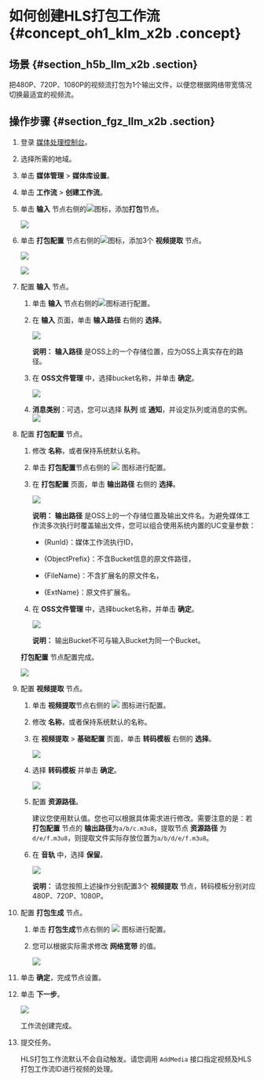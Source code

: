 # 如何创建HLS打包工作流 {#concept_oh1_klm_x2b .concept}

## 场景 {#section_h5b_llm_x2b .section}

把480P、720P、1080P的视频流打包为1个输出文件，以便您根据网络带宽情况切换最适宜的视频流。

## 操作步骤 {#section_fgz_llm_x2b .section}

1.  登录 [媒体处理控制台](https://mts.console.aliyun.com/?spm=5176.2020520001.0.0.6RsosT#/mts/oss)。
2.  选择所需的地域。
3.  单击 **媒体管理** \> **媒体库设置**。
4.  单击 **工作流** \> **创建工作流**。
5.  单击 **输入** 节点右侧的![](http://static-aliyun-doc.oss-cn-hangzhou.aliyuncs.com/assets/img/18620/154106422810193_zh-CN.png)图标，添加**打包**节点。

    ![](http://static-aliyun-doc.oss-cn-hangzhou.aliyuncs.com/assets/img/18620/154106422810197_zh-CN.png)

6.  单击 **打包配置** 节点右侧的![](http://static-aliyun-doc.oss-cn-hangzhou.aliyuncs.com/assets/img/18620/154106422810194_zh-CN.png)图标，添加3个 **视频提取** 节点。

    ![](http://static-aliyun-doc.oss-cn-hangzhou.aliyuncs.com/assets/img/18620/154106422810198_zh-CN.png)

    ![](http://static-aliyun-doc.oss-cn-hangzhou.aliyuncs.com/assets/img/18620/154106422810199_zh-CN.png)

7.  配置 **输入** 节点。
    1.  单击 **输入** 节点右侧的![](http://static-aliyun-doc.oss-cn-hangzhou.aliyuncs.com/assets/img/18620/154106422810194_zh-CN.png)图标进行配置。
    2.  在 **输入** 页面，单击 **输入路径** 右侧的 **选择**。

        ![](http://static-aliyun-doc.oss-cn-hangzhou.aliyuncs.com/assets/img/18620/154106422810200_zh-CN.png)

        **说明：** **输入路径** 是OSS上的一个存储位置，应为OSS上真实存在的路径。

    3.  在 **OSS文件管理** 中，选择bucket名称，并单击 **确定**。

        ![](http://static-aliyun-doc.oss-cn-hangzhou.aliyuncs.com/assets/img/18620/154106422810202_zh-CN.png)

    4.  **消息类别**：可选，您可以选择 **队列** 或 **通知**，并设定队列或消息的实例。![](http://static-aliyun-doc.oss-cn-hangzhou.aliyuncs.com/assets/img/18620/154106422810203_zh-CN.png)
8.  配置 **打包配置** 节点。

    1.  修改 **名称**，或者保持系统默认名称。
    2.  单击 **打包配置**节点右侧的 ![](http://static-aliyun-doc.oss-cn-hangzhou.aliyuncs.com/assets/img/18620/154106422810194_zh-CN.png) 图标进行配置。
    3.  在 **打包配置** 页面，单击 **输出路径** 右侧的 **选择**。

        ![](http://static-aliyun-doc.oss-cn-hangzhou.aliyuncs.com/assets/img/18620/154106422810205_zh-CN.png)

        **说明：** **输出路径** 是OSS上的一个存储位置及输出文件名。为避免媒体工作流多次执行时覆盖输出文件，您可以组合使用系统内置的UC变量参数：

        -   \{RunId\}：媒体工作流执行ID，

        -   \{ObjectPrefix\}：不含Bucket信息的原文件路径，

        -   \{FileName\}：不含扩展名的原文件名，

        -   \{ExtName\}：原文件扩展名。

    4.  在 **OSS文件管理** 中，选择bucket名称，并单击 **确定**。

        ![](http://static-aliyun-doc.oss-cn-hangzhou.aliyuncs.com/assets/img/18620/154106422910207_zh-CN.png)

        **说明：** 输出Bucket不可与输入Bucket为同一个Bucket。

    **打包配置** 节点配置完成。

    ![](http://static-aliyun-doc.oss-cn-hangzhou.aliyuncs.com/assets/img/18620/154106422910208_zh-CN.png)

9.  配置 **视频提取** 节点。
    1.  单击 **视频提取**节点右侧的 ![](http://static-aliyun-doc.oss-cn-hangzhou.aliyuncs.com/assets/img/18620/154106422810194_zh-CN.png) 图标进行配置。
    2.  修改 **名称**，或者保持系统默认的名称。
    3.  在 **视频提取** \> **基础配置** 页面，单击 **转码模板** 右侧的 **选择**。

        ![](http://static-aliyun-doc.oss-cn-hangzhou.aliyuncs.com/assets/img/18620/154106422910209_zh-CN.png)

    4.  选择 **转码模板** 并单击 **确定**。

        ![](http://static-aliyun-doc.oss-cn-hangzhou.aliyuncs.com/assets/img/18620/154106422910210_zh-CN.png)

    5.  配置 **资源路径**。

        建议您使用默认值。您也可以根据具体需求进行修改。需要注意的是：若 **打包配置** 节点的 **输出路径**为`a/b/c.m3u8`，提取节点 **资源路径** 为`d/e/f.m3u8`，则提取文件实际存放位置为`a/b/d/e/f.m3u8`。

    6.  在 **音轨** 中，选择 **保留**。

        ![](http://static-aliyun-doc.oss-cn-hangzhou.aliyuncs.com/assets/img/18620/154106422910216_zh-CN.png)

        **说明：** 请您按照上述操作分别配置3个 **视频提取** 节点，转码模板分别对应480P、720P、1080P。

10. 配置 **打包生成** 节点。
    1.  单击 **打包生成**节点右侧的 ![](http://static-aliyun-doc.oss-cn-hangzhou.aliyuncs.com/assets/img/18620/154106422810194_zh-CN.png) 图标进行配置。
    2.  您可以根据实际需求修改 **网络宽带** 的值。

        ![](http://static-aliyun-doc.oss-cn-hangzhou.aliyuncs.com/assets/img/18620/154106422910217_zh-CN.png)

11. 单击 **确定**，完成节点设置。
12. 单击 **下一步**。

    ![](http://static-aliyun-doc.oss-cn-hangzhou.aliyuncs.com/assets/img/18620/154106422910218_zh-CN.png)

    工作流创建完成。

13. 提交任务。

    HLS打包工作流默认不会自动触发。请您调用 `AddMedia` 接口指定视频及HLS打包工作流ID进行视频的处理。


